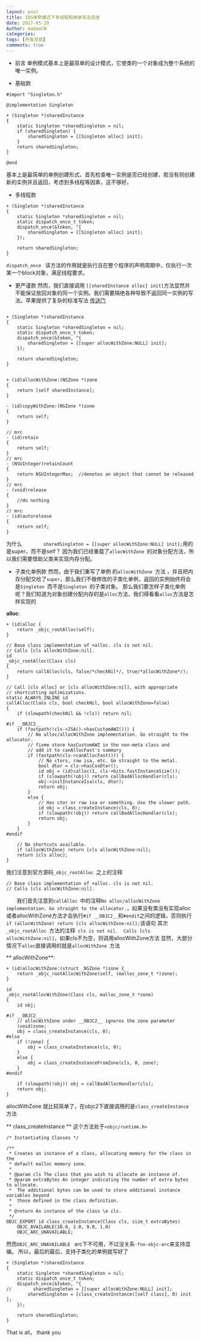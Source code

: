 ```yaml
---
layout: post
title: IOS单例模式下多线程和继承写法总结
date: 2017-05-20
Author: madaoCN
categories: 
tags: [开发总结]
comments: true
---
```


* 前言
单例模式基本上是最简单的设计模式，它使类的一个对象成为整个系统的唯一实例。

* 基础款

```
#import "Singleton.h"

@implementation Singleton

+ (Singleton *)sharedInstance
{
    static Singleton *sharedSingleton = nil;
    if (sharedSingleton) {
        sharedSingleton = [[Singleton alloc] init];
    }
    return sharedSingleton;
}

@end

```
基本上是最简单的单例创建形式，首先检查唯一实例是否已经创建，若没有则创建新的实例并且返回，考虑到多线程等因素，这不够好。

* 多线程款

```
+ (Singleton *)sharedInstance
{
    static Singleton *sharedSingleton = nil;
    static dispatch_once_t token;
    dispatch_once(&token, ^{
        sharedSingleton = [[Singleton alloc] init];
    });

    return sharedSingleton;
}
```

`dispatch_once ` 该方法的作用就是执行且在整个程序的声明周期中，仅执行一次某一个block对象，满足线程要求。

* 更严谨款
然而，我们直接调用 `[[sharedInstance alloc] init]`方法显然并不能保证放回对象的同一个实例。我们需要隔绝各种导致不返回同一实例的写法。苹果提供了复杂的标准写法 [传送门](https://developer.apple.com/legacy/library/documentation/Cocoa/Conceptual/CocoaFundamentals/CocoaObjects/CocoaObjects.html#//apple_ref/doc/uid/TP40002974-CH4-SW32)

```objc

+ (Singleton *)sharedInstance
{
    static Singleton *sharedSingleton = nil;
    static dispatch_once_t token;
    dispatch_once(&token, ^{
        sharedSingleton = [[super allocWithZone:NULL] init];
    });
    
    return sharedSingleton;
}


+ (id)allocWithZone:(NSZone *)zone
{
    return [self sharedInstance];
}

- (id)copyWithZone:(NSZone *)zone
{
    return self;
}

// mrc
- (id)retain
{
    return self;
}
// mrc
- (NSUInteger)retainCount
{
    return NSUIntegerMax;  //denotes an object that cannot be released
}
// mrc
- (void)release
{
    //do nothing
}
// mrc
- (id)autorelease
{
    return self;
}

```
为什么`        sharedSingleton = [[super allocWithZone:NULL] init];`用的是super，而不是self？ 因为我们已经重载了`allocWithZone `的对象分配方法，所以我们需要借助父类来实现内存分配。

* 子类化单例款
然而，由于我们重写了单例 的`allocWithZone `方法 ，并且把内存分配交给了`super`，那么我们不做修改的子类化单例，返回的实例始终将会是`Singleton `而不是`Singleton `的子类对象。
那么我们要怎样子类化单例呢？我们知道为对象创建分配内存的是`alloc`方法，我们得看看`alloc`方法是怎样实现的


**alloc**:
```
+ (id)alloc {
    return _objc_rootAlloc(self);
}

// Base class implementation of +alloc. cls is not nil.
// Calls [cls allocWithZone:nil].
id
_objc_rootAlloc(Class cls)
{
    return callAlloc(cls, false/*checkNil*/, true/*allocWithZone*/);
}

// Call [cls alloc] or [cls allocWithZone:nil], with appropriate 
// shortcutting optimizations.
static ALWAYS_INLINE id
callAlloc(Class cls, bool checkNil, bool allocWithZone=false)
{
    if (slowpath(checkNil && !cls)) return nil;

#if __OBJC2__
    if (fastpath(!cls->ISA()->hasCustomAWZ())) {
        // No alloc/allocWithZone implementation. Go straight to the allocator.
        // fixme store hasCustomAWZ in the non-meta class and 
        // add it to canAllocFast's summary
        if (fastpath(cls->canAllocFast())) {
            // No ctors, raw isa, etc. Go straight to the metal.
            bool dtor = cls->hasCxxDtor();
            id obj = (id)calloc(1, cls->bits.fastInstanceSize());
            if (slowpath(!obj)) return callBadAllocHandler(cls);
            obj->initInstanceIsa(cls, dtor);
            return obj;
        }
        else {
            // Has ctor or raw isa or something. Use the slower path.
            id obj = class_createInstance(cls, 0);
            if (slowpath(!obj)) return callBadAllocHandler(cls);
            return obj;
        }
    }
#endif

    // No shortcuts available.
    if (allocWithZone) return [cls allocWithZone:nil];
    return [cls alloc];
}
```
我们注意到官方源码`_objc_rootAlloc `之上的注释
```
// Base class implementation of +alloc. cls is not nil.
// Calls [cls allocWithZone:nil].
```

  我们首先注意到`callAlloc `中的注释`No alloc/allocWithZone implementation. Go straight to the allocator.`，如果没有类没有实现alloc或者allocWithZone方法才会执行`#if __OBJC2__`和`#endif`之间的逻辑，否则执行`if (allocWithZone) return [cls allocWithZone:nil];`该语句
其次 `_objc_rootAlloc `方法的注释` cls is not nil.  Calls [cls allocWithZone:nil]`，如果cls不为空，则调用allocWithZone方法
显然，大部分情况下`alloc`直接调用的就是`allocWithZone `方法

** allocWithZone**:
```
+ (id)allocWithZone:(struct _NSZone *)zone {
    return _objc_rootAllocWithZone(self, (malloc_zone_t *)zone);
}

id
_objc_rootAllocWithZone(Class cls, malloc_zone_t *zone)
{
    id obj;

#if __OBJC2__
    // allocWithZone under __OBJC2__ ignores the zone parameter
    (void)zone;
    obj = class_createInstance(cls, 0);
#else
    if (!zone) {
        obj = class_createInstance(cls, 0);
    }
    else {
        obj = class_createInstanceFromZone(cls, 0, zone);
    }
#endif

    if (slowpath(!obj)) obj = callBadAllocHandler(cls);
    return obj;
}

```
allocWithZone 就比较简单了，在objc2下直接调用的是`class_createInstance `方法


** class_createInstance **
这个方法处于`<objc/runtime.h>`

```
/* Instantiating Classes */

/** 
 * Creates an instance of a class, allocating memory for the class in the 
 * default malloc memory zone.
 * 
 * @param cls The class that you wish to allocate an instance of.
 * @param extraBytes An integer indicating the number of extra bytes to allocate. 
 *  The additional bytes can be used to store additional instance variables beyond 
 *  those defined in the class definition.
 * 
 * @return An instance of the class \e cls.
 */
OBJC_EXPORT id class_createInstance(Class cls, size_t extraBytes)
    OBJC_AVAILABLE(10.0, 2.0, 9.0, 1.0)
    OBJC_ARC_UNAVAILABLE;
```
然而`OBJC_ARC_UNAVAILABLE ` arc下不可用，不过没关系`-fno-objc-arc`来支持混编。
所以，最后的最后，支持子类化的单例就写好了

```
+ (Singleton *)sharedInstance
{
    static Singleton *sharedSingleton = nil;
    static dispatch_once_t token;
    dispatch_once(&token, ^{
//        sharedSingleton = [[super allocWithZone:NULL] init];
        sharedSingleton = [class_createInstance([self class], 0) init ];
    });
    
    return sharedSingleton;
}

```

That is all， thank you
